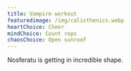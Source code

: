 ```yaml
---
title: Vampire workout
featuredimage: /img/calisthenics.webp
heartChoice: Cheer
mindChoice: Count reps
chaosChoice: Open sunroof
---
```

Nosferatu is getting in incredible shape.